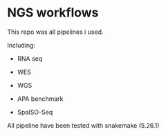# NGS workflows

This repo was all pipelines i used.

Including:

- RNA seq
 
- WES

- WGS

- APA benchmark

- SpaISO-Seq

All pipeline have been tested with snakemake (5.26.1)